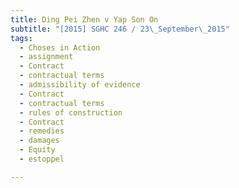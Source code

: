 ```yaml
---
title: Ding Pei Zhen v Yap Son On 
subtitle: "[2015] SGHC 246 / 23\_September\_2015"
tags:
  - Choses in Action
  - assignment
  - Contract
  - contractual terms
  - admissibility of evidence
  - Contract
  - contractual terms
  - rules of construction
  - Contract
  - remedies
  - damages
  - Equity
  - estoppel

---
```


